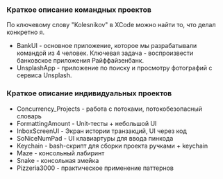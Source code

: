 
### Краткое описание командных проектов
 По ключевому слову "Kolesnikov" в XCode можно найти то, что делал конкретно я.
 - BankUI - основное приложение, которое мы разрабатывали командой из 4 человек. Ключевая задача - воспроизвести банковское приложения Райффайзенбанк. 
 - UnsplashApp - приложение по поиску и просмотру фотографий с сервиса Unsplash.

### Краткое описание индивидуальных проектов
 - Concurrency_Projects - работа с потоками, потокобезопасный словарь
 - FormattingAmount - Unit-тесты + небольшой UI
 - InboxScreenUI - Экран истории транзакций, UI через код
 - SoNiceNumPad - UI клавиартуры для ввода пинкода 
 - Keychain - bash-скрипт для сборки проекта ручками + keychain
 - Maze - консольный лабиринт
 - Snake - консольная змейка
 - Pizzeria3000 - практическое применение паттернов
